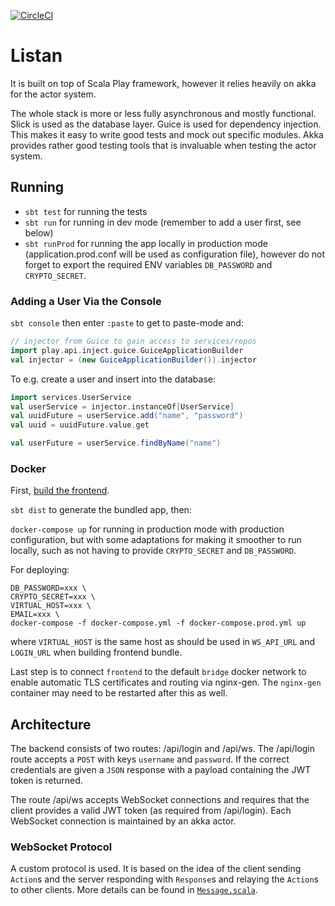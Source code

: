 [![CircleCI](https://circleci.com/gh/AxelTLarsson/listan-server/tree/multiple-lists.svg?style=svg)](https://circleci.com/gh/AxelTLarsson/listan-server/tree/multiple-lists)
# Listan
It is built on top of Scala Play framework, however it relies heavily on akka
for the actor system.

The whole stack is more or less fully asynchronous and mostly functional. Slick
is used as the database layer. Guice is used for dependency injection. This makes
it easy to write good tests and mock out specific modules. Akka provides rather good
testing tools that is invaluable when testing the actor system.

## Running
* `sbt test` for running the tests
* `sbt run` for running in dev mode (remember to add a user first, see below)
* `sbt runProd` for running the app locally in production mode
(application.prod.conf will be used as configuration file), however do not forget
to export the required ENV variables `DB_PASSWORD` and `CRYPTO_SECRET`.

### Adding a User Via the Console
`sbt console` then enter `:paste` to get to paste-mode and:
```scala
// injector from Guice to gain access to services/repos
import play.api.inject.guice.GuiceApplicationBuilder
val injector = (new GuiceApplicationBuilder()).injector
```

To e.g. create a user and insert into the database:
```scala
import services.UserService
val userService = injector.instanceOf[UserService]
val uuidFuture = userService.add("name", "password")
val uuid = uuidFuture.value.get

val userFuture = userService.findByName("name")
```

### Docker
First, [build the frontend](./frontend/README.md).

`sbt dist` to generate the bundled app, then:

`docker-compose up` for running in production mode with production configuration,
but with some adaptations for making it smoother to run locally, such as not having
to provide `CRYPTO_SECRET` and `DB_PASSWORD`.

For deploying:

```
DB_PASSWORD=xxx \
CRYPTO_SECRET=xxx \
VIRTUAL_HOST=xxx \
EMAIL=xxx \
docker-compose -f docker-compose.yml -f docker-compose.prod.yml up
```
where `VIRTUAL_HOST` is the same host as should be used in `WS_API_URL` and
`LOGIN_URL` when building frontend bundle.

Last step is to connect `frontend` to the default `bridge` docker network to enable
automatic TLS certificates and routing via nginx-gen.
The `nginx-gen` container may need to be restarted after this as well.

## Architecture
The backend consists of two routes: /api/login and /api/ws. The /api/login route
accepts a `POST` with keys `username` and `password`. If the correct credentials
are given a `JSON` response with a payload containing the JWT token is returned.

The route /api/ws accepts WebSocket connections and requires that the client
provides a valid JWT token (as required from /api/login). Each WebSocket
connection is maintained by an akka actor.

### WebSocket Protocol
A custom protocol is used. It is based on the idea of the client sending `Action`s
and the server responding with `Response`s and relaying the `Action`s to other
clients. More details can be found in [`Message.scala`](./app/services/Message.scala).

